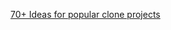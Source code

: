 [70+ Ideas for popular clone projects](https://reposhub.com/javascript/misc/GorvGoyl-Clone-Wars.html)